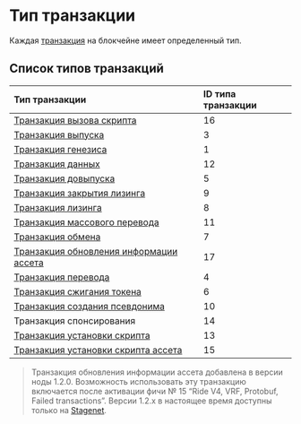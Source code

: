 # Тип транзакции

Каждая [транзакция](/ru/blockchain/transaction/) на блокчейне имеет определенный тип.

## Список типов транзакций

| Тип транзакции| ID типа транзакции |
| :--- | :--- |
| [Транзакция вызова скрипта](/ru/blockchain/transaction-type/invoke-script-transaction) | 16 |
| [Транзакция выпуска](/ru/blockchain/transaction-type/issue-transaction) | 3 |
| [Транзакция генезиса](/ru/blockchain/transaction-type/genesis-transaction)  | 1 |
| [Транзакция данных](/ru/blockchain/transaction-type/data-transaction) | 12 |
| [Транзакция довыпуска](/ru/blockchain/transaction-type/reissue-transaction) | 5 |
| [Транзакция закрытия лизинга](/ru/blockchain/transaction-type/lease-cancel-transaction) | 9 |
| [Транзакция лизинга](/ru/blockchain/transaction-type/lease-transaction) | 8 |
| [Транзакция массового перевода](/ru/blockchain/transaction-type/mass-transfer-transaction) | 11 |
| [Транзакция обмена](/ru/blockchain/transaction-type/exchange-transaction)  | 7 |
| [Транзакция обновления информации ассета](/ru/blockchain/transaction-type/update-asset-info-transaction) | 17 |
| [Транзакция перевода](/ru/blockchain/transaction-type/transfer-transaction) | 4 |
| [Транзакция сжигания токена](/ru/blockchain/transaction-type/burn-transaction) | 6 |
| [Транзакция создания псевдонима](/ru/blockchain/transaction-type/create-alias-transaction) | 10|
| Транзакция спонсирования | 14 |
| [Транзакция установки скрипта](/ru/blockchain/transaction-type/set-script-transaction) | 13 |
| [Транзакция установки скрипта ассета](/ru/blockchain/transaction-type/set-asset-script-transaction) | 15 |

> Транзакция обновления информации ассета добавлена в версии ноды 1.2.0. Возможность использовать эту транзакцию включается после активации фичи №&nbsp;15 “Ride V4, VRF, Protobuf, Failed transactions”. Версии 1.2.x в настоящее время доступны только на [Stagenet](/ru/blockchain/blockchain-network/stage-network).